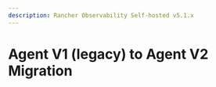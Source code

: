 ```yaml
---
description: Rancher Observability Self-hosted v5.1.x 
---
```


# Agent V1 \(legacy\) to Agent V2 Migration

